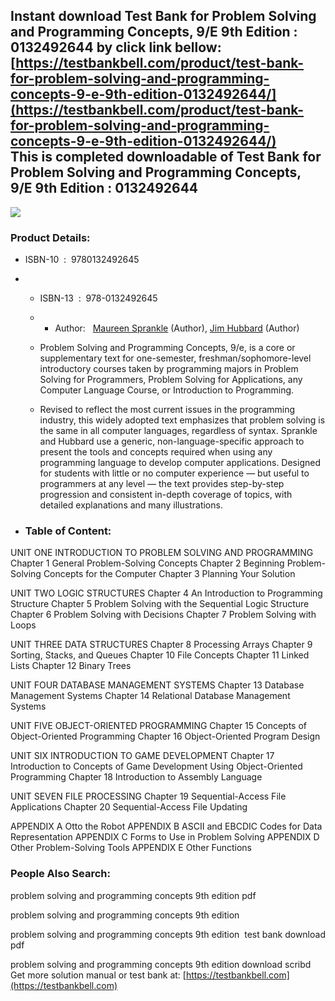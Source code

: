Instant download **Test Bank for Problem Solving and Programming Concepts, 9/E 9th Edition : 0132492644** by click link bellow:  
[https://testbankbell.com/product/test-bank-for-problem-solving-and-programming-concepts-9-e-9th-edition-0132492644/](https://testbankbell.com/product/test-bank-for-problem-solving-and-programming-concepts-9-e-9th-edition-0132492644/)  
This is completed downloadable of Test Bank for Problem Solving and Programming Concepts, 9/E 9th Edition : 0132492644
----------------------------------------------------------------------------------------------------------------------


![](https://testbankbell.com/wp-content/uploads/2023/05/01324926441-500x500-1-300x300.jpg)
### Product Details:


* ISBN-10 ‏ : ‎ 9780132492645
* * ISBN-13 ‏ : ‎ 978-0132492645
  * * Author:   [Maureen Sprankle](https://www.amazon.com/Maureen-Sprankle/e/B001ITTP26/ref=dp_byline_cont_book_1) (Author), [Jim Hubbard](https://www.amazon.com/s/ref=dp_byline_sr_book_2?ie=UTF8&field-author=Jim+Hubbard&text=Jim+Hubbard&sort=relevancerank&search-alias=books) (Author)
   
  * Problem Solving and Programming Concepts, 9/e, is a core or supplementary text for one-semester, freshman/sophomore-level introductory courses taken by programming majors in Problem Solving for Programmers, Problem Solving for Applications, any Computer Language Course, or Introduction to Programming.
 
  * Revised to reflect the most current issues in the programming industry, this widely adopted text emphasizes that problem solving is the same in all computer languages, regardless of syntax. Sprankle and Hubbard use a generic, non-language-specific approach to present the tools and concepts required when using any programming language to develop computer applications. Designed for students with little or no computer experience ― but useful to programmers at any level ― the text provides step-by-step progression and consistent in-depth coverage of topics, with detailed explanations and many illustrations.
 
* ### Table of Content:

UNIT ONE INTRODUCTION TO PROBLEM SOLVING AND PROGRAMMING
Chapter 1 General Problem-Solving Concepts
Chapter 2 Beginning Problem-Solving Concepts for the Computer
Chapter 3 Planning Your Solution

UNIT TWO LOGIC STRUCTURES
Chapter 4 An Introduction to Programming Structure
Chapter 5 Problem Solving with the Sequential Logic Structure
Chapter 6 Problem Solving with Decisions
Chapter 7 Problem Solving with Loops

UNIT THREE DATA STRUCTURES
Chapter 8 Processing Arrays
Chapter 9 Sorting, Stacks, and Queues
Chapter 10 File Concepts
Chapter 11 Linked Lists
Chapter 12 Binary Trees

UNIT FOUR DATABASE MANAGEMENT SYSTEMS
Chapter 13 Database Management Systems
Chapter 14 Relational Database Management Systems

UNIT FIVE OBJECT-ORIENTED PROGRAMMING
Chapter 15 Concepts of Object-Oriented Programming
Chapter 16 Object-Oriented Program Design

UNIT SIX INTRODUCTION TO GAME DEVELOPMENT
Chapter 17 Introduction to Concepts of Game Development Using Object-Oriented Programming
Chapter 18 Introduction to Assembly Language

UNIT SEVEN FILE PROCESSING
Chapter 19 Sequential-Access File Applications
Chapter 20 Sequential-Access File Updating

APPENDIX A Otto the Robot
APPENDIX B ASCII and EBCDIC Codes for Data Representation
APPENDIX C Forms to Use in Problem Solving
APPENDIX D Other Problem-Solving Tools APPENDIX E Other Functions


 ### People Also Search:


 problem solving and programming concepts 9th edition pdf

 problem solving and programming concepts 9th edition

 problem solving and programming concepts 9th edition  test bank download pdf

 problem solving and programming concepts 9th edition download scribd  
  Get more solution manual or test bank at: [https://testbankbell.com](https://testbankbell.com)
